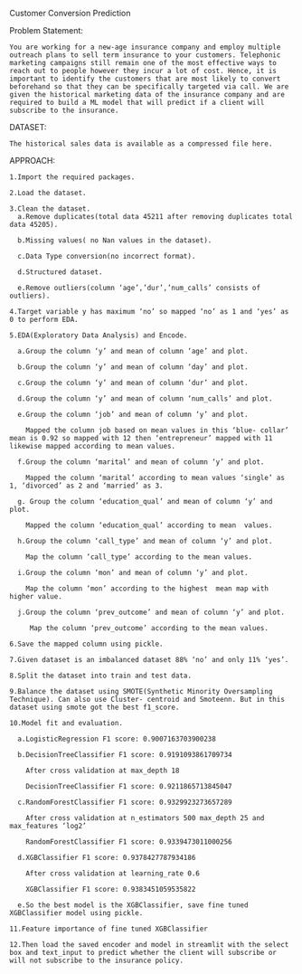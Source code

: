 Customer Conversion Prediction

Problem Statement:

	You are working for a new-age insurance company and employ multiple outreach plans to sell term insurance to your customers. Telephonic marketing campaigns still remain one of the most effective ways to reach out to people however they incur a lot of cost. Hence, it is important to identify the customers that are most likely to convert beforehand so that they can be specifically targeted via call. We are given the historical marketing data of the insurance company and are required to build a ML model that will predict if a client will subscribe to the insurance.
 
DATASET:

	The historical sales data is available as a compressed file here. 


APPROACH:

    1.Import the required packages.
    
    2.Load the dataset.
    
    3.Clean the dataset.
      a.Remove duplicates(total data 45211 after removing duplicates total data 45205).
      
      b.Missing values( no Nan values in the dataset).
      
      c.Data Type conversion(no incorrect format).
      
      d.Structured dataset.
      
      e.Remove outliers(column ‘age’,’dur’,’num_calls’ consists of outliers).
      
    4.Target variable y has maximum ‘no’ so mapped ‘no’ as 1 and ‘yes’ as 0 to perform EDA.
    
    5.EDA(Exploratory Data Analysis) and Encode.
    
      a.Group the column ‘y’ and mean of column ‘age’ and plot.
      
      b.Group the column ‘y’ and mean of column ‘day’ and plot.
    
      c.Group the column ‘y’ and mean of column ‘dur’ and plot.
    
      d.Group the column ‘y’ and mean of column ‘num_calls’ and plot.
    
      e.Group the column ‘job’ and mean of column ‘y’ and plot.
      
        Mapped the column job based on mean values in this ‘blue- collar’ mean is 0.92 so mapped with 12 then ‘entrepreneur’ mapped with 11 likewise mapped according to mean values.
    
      f.Group the column ‘marital’ and mean of column ‘y’ and plot.
    
        Mapped the column ‘marital’ according to mean values ‘single’ as 1, ‘divorced’ as 2 and ‘married’ as 3.
    
      g. Group the column ‘education_qual’ and mean of column ‘y’ and plot.
    
        Mapped the column ‘education_qual’ according to mean  values.
    
      h.Group the column ‘call_type’ and mean of column ‘y’ and plot.
     
        Map the column ‘call_type’ according to the mean values.
    
      i.Group the column ‘mon’ and mean of column ‘y’ and plot.
    
        Map the column ‘mon’ according to the highest  mean map with higher value.
    
      j.Group the column ‘prev_outcome’ and mean of column ‘y’ and plot.
   
         Map the column ‘prev_outcome’ according to the mean values.
    
    6.Save the mapped column using pickle.
    
    7.Given dataset is an imbalanced dataset 88% ‘no’ and only 11% ‘yes’.
    
    8.Split the dataset into train and test data.
    
    9.Balance the dataset using SMOTE(Synthetic Minority Oversampling Technique). Can also use Cluster- centroid and Smoteenn. But in this dataset using smote got the best f1_score.
    
    10.Model fit and evaluation.
    
      a.LogisticRegression F1 score: 0.9007163703900238
      
      b.DecisionTreeClassifier F1 score: 0.9191093861709734
      
        After cross validation at max_depth 18
        
        DecisionTreeClassifier F1 score: 0.9211865713845047
      
      c.RandomForestClassifier F1 score: 0.9329923273657289
      
        After cross validation at n_estimators 500 max_depth 25 and max_features ‘log2’
        
        RandomForestClassifier F1 score: 0.9339473011000256
        
      d.XGBClassifier F1 score: 0.9378427787934186
      
        After cross validation at learning_rate 0.6
        
        XGBClassifier F1 score: 0.9383451059535822
        
      e.So the best model is the XGBClassifier, save fine tuned XGBClassifier model using pickle.
    
    11.Feature importance of fine tuned XGBClassifier
    
    12.Then load the saved encoder and model in streamlit with the select box and text_input to predict whether the client will subscribe or will not subscribe to the insurance policy.








				

